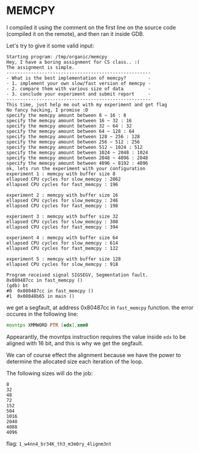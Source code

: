 # MEMCPY



I compiled it using the comment on the first line on the source code (compiled
it on the remote), and then ran it inside GDB.

Let's try to give it some valid input:


```
Starting program: /tmp/organic/memcpy
Hey, I have a boring assignment for CS class.. :(
The assignment is simple.
-----------------------------------------------------
- What is the best implementation of memcpy?        -
- 1. implement your own slow/fast version of memcpy -
- 2. compare them with various size of data         -
- 3. conclude your experiment and submit report     -
-----------------------------------------------------
This time, just help me out with my experiment and get flag
No fancy hacking, I promise :D
specify the memcpy amount between 8 ~ 16 : 8
specify the memcpy amount between 16 ~ 32 : 16
specify the memcpy amount between 32 ~ 64 : 32
specify the memcpy amount between 64 ~ 128 : 64
specify the memcpy amount between 128 ~ 256 : 128
specify the memcpy amount between 256 ~ 512 : 256
specify the memcpy amount between 512 ~ 1024 : 512
specify the memcpy amount between 1024 ~ 2048 : 1024
specify the memcpy amount between 2048 ~ 4096 : 2048
specify the memcpy amount between 4096 ~ 8192 : 4096
ok, lets run the experiment with your configuration
experiment 1 : memcpy with buffer size 8
ellapsed CPU cycles for slow_memcpy : 2062
ellapsed CPU cycles for fast_memcpy : 196

experiment 2 : memcpy with buffer size 16
ellapsed CPU cycles for slow_memcpy : 246
ellapsed CPU cycles for fast_memcpy : 198

experiment 3 : memcpy with buffer size 32
ellapsed CPU cycles for slow_memcpy : 308
ellapsed CPU cycles for fast_memcpy : 394

experiment 4 : memcpy with buffer size 64
ellapsed CPU cycles for slow_memcpy : 614
ellapsed CPU cycles for fast_memcpy : 122

experiment 5 : memcpy with buffer size 128
ellapsed CPU cycles for slow_memcpy : 918

Program received signal SIGSEGV, Segmentation fault.
0x080487cc in fast_memcpy ()
(gdb) bt
#0  0x080487cc in fast_memcpy ()
#1  0x08048b65 in main ()
```

we get a segfault, at address 0x80487cc in `fast_memcpy` function.
the error occures in the following line:

```asm
movntps XMMWORD PTR [edx],xmm0
```


Appearantly, the movntps instruction requires the value inside `edx` to be aligned with 16 bit,
and this is why we get the segfault.


We can of course effect the alignment because we have the power to determine the allocated size each iteration of the loop.

The following sizes will do the job:

```
8
32
48
72
152
504
1016
2040
4088
4096
```


flag: `1_w4nn4_br34K_th3_m3m0ry_4lignm3nt`

